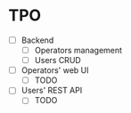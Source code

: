 # ТРО

* [ ] Backend
  * [ ] Operators management
  * [ ] Users CRUD
* [ ] Operators' web UI
  * [ ] TODO
* [ ] Users' REST API
  * [ ] TODO
